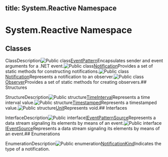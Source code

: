 title: System.Reactive Namespace
---
# System.Reactive Namespace

## Classes

ClassDescription![Public class](https://reactiveui.net/assets/img/Hh212009.pubclass(en-us,VS.103).gif "Public class")[EventPattern<TEventArgs>](../EventPattern/EventPattern(TEventArgs).md)Encapsulates sender and event arguments for a .NET event.![Public class](https://reactiveui.net/assets/img/Hh212009.pubclass(en-us,VS.103).gif "Public class")[Notification](../Notification/Notification.md)Provides a set of static methods for constructing notifications.![Public class](https://reactiveui.net/assets/img/Hh212009.pubclass(en-us,VS.103).gif "Public class")[Notification<T>](../Notification/Notification(T).md)Represents a notification to an observer.![Public class](https://reactiveui.net/assets/img/Hh212009.pubclass(en-us,VS.103).gif "Public class")[Observer](../Observer/Observer.md)Provides a set of static methods for creating observers.## Structures

StructureDescription![Public structure](https://reactiveui.net/assets/img/Hh212009.pubstructure(en-us,VS.103).gif "Public structure")[TimeInterval<T>](../TimeInterval/TimeInterval(T).md)Represents a time interval value.![Public structure](https://reactiveui.net/assets/img/Hh212009.pubstructure(en-us,VS.103).gif "Public structure")[Timestamped<T>](../Timestamped/Timestamped(T).md)Represents a timestamped value.![Public structure](https://reactiveui.net/assets/img/Hh212009.pubstructure(en-us,VS.103).gif "Public structure")[Unit](../Unit/Unit.md)Represents void.## Interfaces

InterfaceDescription![Public interface](https://reactiveui.net/assets/img/Hh212009.pubinterface(en-us,VS.103).gif "Public interface")[IEventPatternSource<TEventArgs>](../IEventPatternSource/IEventPatternSource(TEventArgs).md)Represents a data stream signaling its elements by means of an event.![Public interface](https://reactiveui.net/assets/img/Hh212009.pubinterface(en-us,VS.103).gif "Public interface")[IEventSource<T>](../IEventSource/IEventSource(T).md)Represents a data stream signaling its elements by means of an event.## Enumerations

EnumerationDescription![Public enumeration](https://reactiveui.net/assets/img/Hh229356.pubenumeration(en-us,VS.103).gif "Public enumeration")[NotificationKind](../NotificationKind/NotificationKind.md)Indicates the type of a notification.
